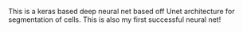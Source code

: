 This is a keras based deep neural net based off Unet architecture for segmentation of cells. This is also my first successful neural net!
